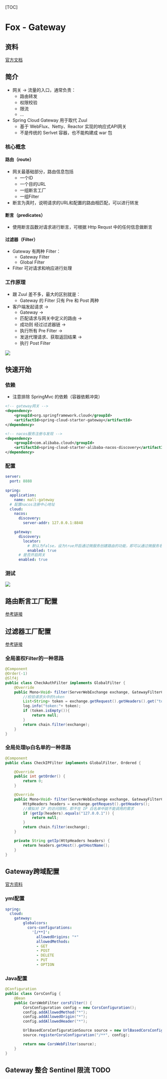 [TOC]

# Fox - Gateway

## 资料

[官方文档](https://docs.spring.io/spring-cloud-gateway/docs/current/reference/html/#gateway-request-predicates-factories)

## 简介

- 网关 -> 流量的入口，通常负责：
  - 路由转发
  - 权限校验
  - 限流
  - ...
- Spring Cloud Gateway 用于取代 Zuul
  - 基于 WebFlux、Netty、Reactor 实现的响应式API网关
  - 不是传统的 Serlvet 容器，也不能构建成 war 包

### 核心概念

#### 路由（route）

- 网关最基础部分，路由信息包括
  - 一个ID
  - 一个目的URL
  - 一组断言工厂
  - 一组Filter
- 断言为真时，说明请求的URL和配置的路由相匹配，可以进行转发

#### 断言（predicates）

- 使用断言函数对请求进行断言，可根据 Http Requst 中的任何信息做断言

#### 过滤器（Filter）

- Gateway 有两种 Filter：
  - Gateway Filter
  - Global Filter
- Filter 可对请求和响应进行处理

### 工作原理

- 跟 Zuul 差不多，最大的区别就是：
  - Gateway 的 Filter 只有 Pre 和 Post 两种
- 客户端发起请求 -> 
  - Gateway -> 
  - 匹配请求与网关中定义的路由 ->
  - 成功则 经过过滤器链 ->
  - 执行所有 Pre Filter ->
  - 发送代理请求、获取返回结果 ->
  - 执行 Post Filter

![](https://note.youdao.com/yws/public/resource/e6a0c6530154a553fd11593f56b78c9a/xmlnote/B5EE5146728D46178B20BE6818FB9963/13816)

## 快速开始

### 依赖

- 注意排除 SpringMvc 的依赖（容器依赖冲突）

```xml
<!-- gateway网关 -->
<dependency>
    <groupId>org.springframework.cloud</groupId>
    <artifactId>spring-cloud-starter-gateway</artifactId>
</dependency>

<!-- nacos服务注册与发现 -->
<dependency>
    <groupId>com.alibaba.cloud</groupId>
    <artifactId>spring-cloud-starter-alibaba-nacos-discovery</artifactId>
</dependency>
```

### 配置

```yaml
server:
  port: 8888
  
spring:
  application:
    name: mall-gateway
  #	配置nacos注册中心地址
  cloud:
    nacos:
      discovery:
        server-addr: 127.0.0.1:8848

    gateway:
      discovery:
        locator:
          # 默认为false，设为true开启通过微服务创建路由的功能，即可以通过微服务名访问服务
          enabled: true
      # 是否开启网关    
      enabled: true 
```

### 测试

![](https://note.youdao.com/yws/public/resource/e6a0c6530154a553fd11593f56b78c9a/xmlnote/69A047A755E94EE7B6BED46BF9489FAD/13813)

## 路由断言工厂配置

[参考链接](https://github.com/AgeFades/AgeFades-Note/blob/master/Java/SpringCloud%20Gateway/%E6%96%B9%E5%BF%97%E9%B9%8F%20-%20SpringCloud%20Gateway.md)

## 过滤器工厂配置

[参考链接](https://github.com/AgeFades/AgeFades-Note/blob/master/Java/SpringCloud%20Gateway/%E6%96%B9%E5%BF%97%E9%B9%8F%20-%20SpringCloud%20Gateway.md)

### 全局鉴权Filter的一种思路

```java
@Component
@Order(-1)
@Slf4j
public class CheckAuthFilter implements GlobalFilter {
    @Override
    public Mono<Void> filter(ServerWebExchange exchange, GatewayFilterChain chain) {
        //校验请求头中的token
        List<String> token = exchange.getRequest().getHeaders().get("token");
        log.info("token:"+ token);
        if (token.isEmpty()){
            return null;
        }
        return chain.filter(exchange);
    }
}
```

### 全局处理Ip白名单的一种思路

```java
@Component
public class CheckIPFilter implements GlobalFilter, Ordered {

    @Override
    public int getOrder() {
        return 0;
    }

    @Override
    public Mono<Void> filter(ServerWebExchange exchange, GatewayFilterChain chain) {
        HttpHeaders headers = exchange.getRequest().getHeaders();
        //模拟对 IP 的访问限制，即不在 IP 白名单中就不能调用的需求
        if (getIp(headers).equals("127.0.0.1")) {
            return null;
        }
        return chain.filter(exchange);
    }

    private String getIp(HttpHeaders headers) {
        return headers.getHost().getHostName();
    }
}
```

## Gateway跨域配置

[官方资料](https://docs.spring.io/spring-cloud-gateway/docs/current/reference/html/#cors-configuration)

### yml配置

```yaml
spring:
  cloud:
    gateway:
        globalcors:
          cors-configurations:
            '[/**]':
              allowedOrigins: "*"
              allowedMethods:
              - GET
              - POST
              - DELETE
              - PUT
              - OPTION
```

### Java配置

```java
@Configuration
public class CorsConfig {
    @Bean
    public CorsWebFilter corsFilter() {
        CorsConfiguration config = new CorsConfiguration();
        config.addAllowedMethod("*");
        config.addAllowedOrigin("*");
        config.addAllowedHeader("*");

        UrlBasedCorsConfigurationSource source = new UrlBasedCorsConfigurationSource(new PathPatternParser());
        source.registerCorsConfiguration("/**", config);

        return new CorsWebFilter(source);
    }
}
```

## Gateway 整合 Sentinel 限流 TODO